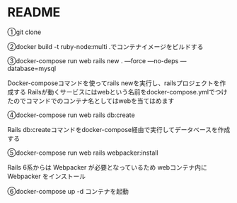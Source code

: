 # README

①git clone

②docker build -t ruby-node:multi .でコンテナイメージをビルドする

③docker-compose run web rails new . —force —no-deps —database=mysql

 Docker-composeコマンドを使ってrails newを実行し、railsプロジェクトを作成する
Railsが動くサービスにはwebという名前をdocker-compose.ymlでつけたのでコマンドでのコンテナ名としてはwebを当てはめます

④docker-compose run web rails db:create

Rails db:createコマンドをdocker-compose経由で実行してデータベースを作成する

⑤docker-compose run web rails webpacker:install

Rails 6系からは Webpacker が必要となっているため
webコンテナ内に Webpacker をインストール

⑥docker-compose up -d
コンテナを起動


